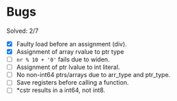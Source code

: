 # Bugs

Solved: 2/7

- [X] Faulty load before an assignment (div).
- [X] Assignment of array rvalue to ptr type
- [ ] `nr % 10 + '0'` fails due to widen.
- [ ] Assignment of ptr lvalue to int literal.
- [ ] No non-int64 ptrs/arrays due to arr_type and ptr_type.
- [ ] Save registers before calling a function.
- [ ] *cstr results in a int64, not int8.
